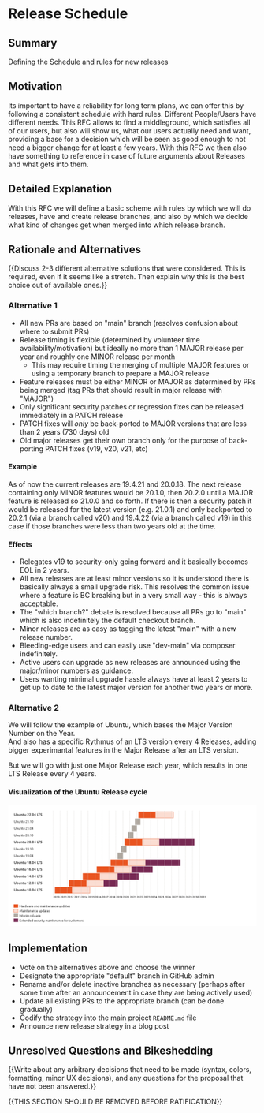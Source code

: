 # Release Schedule

## Summary

Defining the Schedule and rules for new releases

## Motivation

Its important to have a reliability for long term plans, we can offer this by following a consistent schedule with hard rules.
Different People/Users have different needs. This RFC allows to find a middleground, which satisfies all of our users, but also will show us, what our users actually need and want, providing a base for a decision which will be seen as good enough to not need a bigger change for at least a few years.
With this RFC we then also have something to reference in case of future arguments about Releases and what gets into them.

## Detailed Explanation

With this RFC we will define a basic scheme with rules by which we will do releases, have and create release branches, and also by which we decide what kind of changes get when merged into which release branch.

## Rationale and Alternatives


{{Discuss 2-3 different alternative solutions that were considered. This is required, even if it seems like a stretch. Then explain why this is the best choice out of available ones.}}

### Alternative 1

- All new PRs are based on "main" branch (resolves confusion about where to submit PRs)
- Release timing is flexible (determined by volunteer time availability/motivation) but ideally no more than 1 MAJOR release per year and roughly one MINOR release per month
  - This may require timing the merging of multiple MAJOR features or using a temporary branch to prepare a MAJOR release
- Feature releases must be either MINOR or MAJOR as determined by PRs being merged (tag PRs that should result in major release with "MAJOR")
- Only significant security patches or regression fixes can be released immediately in a PATCH release
- PATCH fixes will *only* be back-ported to MAJOR versions that are less than 2 years (730 days) old
- Old major releases get their own branch only for the purpose of back-porting PATCH fixes (v19, v20, v21, etc)

#### Example

As of now the current releases are 19.4.21 and 20.0.18. The next release containing only MINOR features would be 20.1.0, then 20.2.0
until a MAJOR feature is released so 21.0.0 and so forth. If there is then a security patch it would be released for the latest version
(e.g. 21.0.1) and only backported to 20.2.1 (via a branch called v20) and 19.4.22 (via a branch called v19) in this case
if those branches were less than two years old at the time.

#### Effects

- Relegates v19 to security-only going forward and it basically becomes EOL in 2 years.
- All new releases are at least minor versions so it is understood there is basically always a small upgrade risk. This resolves 
  the common issue where a feature is BC breaking but in a very small way - this is always acceptable.
- The "which branch?" debate is resolved because all PRs go to "main" which is also indefinitely the default checkout branch.
- Minor releases are as easy as tagging the latest "main" with a new release number. 
- Bleeding-edge users and can easily use "dev-main" via composer indefinitely.
- Active users can upgrade as new releases are announced using the major/minor numbers as guidance.
- Users wanting minimal upgrade hassle always have at least 2 years to get up to date to the latest major version for another two years or more.

### Alternative 2

We will follow the example of Ubuntu, which bases the Major Version Number on the Year.  
And also has a specific Rythmus of an LTS version every 4 Releases,
adding bigger experimantal features in the Major Release after an LTS version.

But we will go with just one Major Release each year, which results in one LTS Release every 4 years.


#### Visualization of the Ubuntu Release cycle

![ubuntu release stragey visualized](https://github.com/OpenMage/rfcs/raw/main/assets/Ubuntu_release_cycle_Ubuntu.png?raw=true "ubuntu release strategy visualized")

## Implementation

- Vote on the alternatives above and choose the winner
- Designate the appropriate "default" branch in GitHub admin
- Rename and/or delete inactive branches as necessary (perhaps after some time after an announcement in case they are being actively used)
- Update all existing PRs to the appropriate branch (can be done gradually)
- Codify the strategy into the main project `README.md` file
- Announce new release strategy in a blog post

## Unresolved Questions and Bikeshedding

{{Write about any arbitrary decisions that need to be made (syntax, colors, formatting, minor UX decisions), and any questions for the proposal that have not been answered.}}

{{THIS SECTION SHOULD BE REMOVED BEFORE RATIFICATION}}
